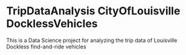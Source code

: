 # TripDataAnalysis CityOfLouisville DocklessVehicles
 This is a Data Science project for analyzing the trip data of Louisville Dockless find-and-ride vehicles

